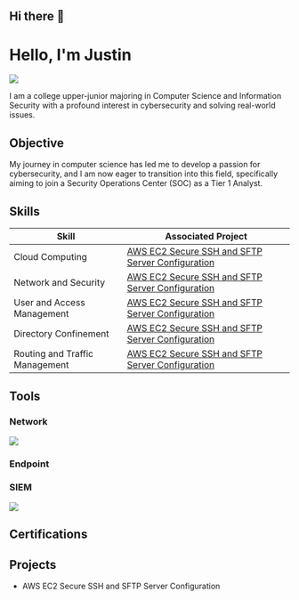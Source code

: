 ## Hi there 👋

<!--
**JustinGitZzz/JustinGitZzz** is a ✨ _special_ ✨ repository because its `README.md` (this file) appears on your GitHub profile.

Here are some ideas to get you started:

- 🔭 I’m currently working on ...
- 🌱 I’m currently learning ...
- 👯 I’m looking to collaborate on ...
- 🤔 I’m looking for help with ...
- 💬 Ask me about ...
- 📫 How to reach me: ...
- 😄 Pronouns: ...
- ⚡ Fun fact: ...
-->
# Hello, I'm Justin
<a href="www.linkedin.com/in/justin-zheng-29a85b225"><img src="https://img.shields.io/badge/-LinkedIn-0072b1?&style=for-the-badge&logo=linkedin&logoColor=white" /></a>

I am a college upper-junior majoring in Computer Science and Information Security with a profound interest in cybersecurity and solving real-world issues.

## Objective

My journey in computer science has led me to develop a passion for cybersecurity, and I am now eager to transition into this field, specifically aiming to join a Security Operations Center (SOC) as a Tier 1 Analyst.

## Skills

| Skill                                         | Associated Project         |
|-----------------------------------------------|----------------------------|
| Cloud Computing                               | <a href="https://github.com/JustinGitZzz/aws-ec2">AWS EC2 Secure SSH and SFTP Server Configuration</a>|
| Network and Security                          | <a href="https://github.com/JustinGitZzz/aws-ec2">AWS EC2 Secure SSH and SFTP Server Configuration</a>|
| User and Access Management                    | <a href="https://github.com/JustinGitZzz/aws-ec2">AWS EC2 Secure SSH and SFTP Server Configuration</a>|
| Directory Confinement                         | <a href="https://github.com/JustinGitZzz/aws-ec2">AWS EC2 Secure SSH and SFTP Server Configuration</a>|
| Routing and Traffic Management                | <a href="https://github.com/JustinGitZzz/aws-ec2">AWS EC2 Secure SSH and SFTP Server Configuration</a>|

## Tools

### Network
<div>
    <img src="https://img.shields.io/badge/-Wireshark-1679A7?&style=for-the-badge&logo=Wireshark&logoColor=white" />
</div>

### Endpoint
<div>

</div>

### SIEM
<div>
    <img src="https://img.shields.io/badge/-Splunk-000000?&style=for-the-badge&logo=Splunk&logoColor=white" />
</div>

## Certifications
<div>

</div>

## Projects
- AWS EC2 Secure SSH and SFTP Server Configuration
